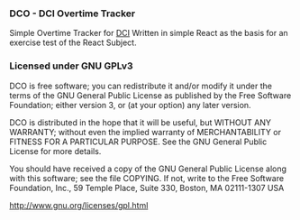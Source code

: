 ### DCO - DCI Overtime Tracker
Simple Overtime Tracker for [DCI](https://digitalcareerinstitute.org)
Written in simple React as the basis for an exercise test of the React Subject.

### Licensed under GNU GPLv3
DCO is free software; you can redistribute it and/or modify
it under the terms of the GNU General Public License as published by
the Free Software Foundation; either version 3, or (at your option)
any later version.

DCO is distributed in the hope that it will be useful,
but WITHOUT ANY WARRANTY; without even the implied warranty of
MERCHANTABILITY or FITNESS FOR A PARTICULAR PURPOSE.  See the
GNU General Public License for more details.

You should have received a copy of the GNU General Public License
along with this software; see the file COPYING.  If not, write to
the Free Software Foundation, Inc., 59 Temple Place, Suite 330,
Boston, MA 02111-1307 USA

http://www.gnu.org/licenses/gpl.html

